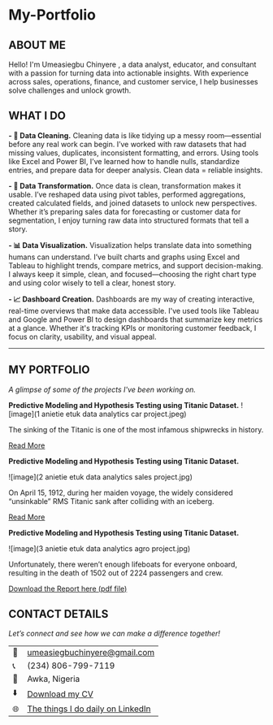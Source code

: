 # My-Portfolio
<!--Section 1: Introduce your self-->
## ABOUT ME

Hello! I'm Umeasiegbu Chinyere , a data analyst, educator, and consultant with a passion for turning data into actionable insights. With experience across sales, operations, finance, and customer service, I help businesses solve challenges and unlock growth.


<!--Mention your top/relevant skills here - core and soft skills-->
## WHAT I DO


**- 🧹 Data Cleaning.**
Cleaning data is like tidying up a messy room—essential before any real work can begin. I’ve worked with raw datasets that had missing values, duplicates, inconsistent formatting, and errors. 
Using tools like Excel and Power BI, I’ve learned how to handle nulls, standardize entries, and prepare data for deeper analysis. Clean data = reliable insights.

**- 🔄 Data Transformation.**
Once data is clean, transformation makes it usable. I’ve reshaped data using pivot tables, performed aggregations, created calculated fields, and joined datasets to unlock new perspectives. 
Whether it’s preparing sales data for forecasting or customer data for segmentation, I enjoy turning raw data into structured formats that tell a story.

**- 📊 Data Visualization.**
Visualization helps translate data into something humans can understand. I’ve built charts and graphs using Excel and Tableau to highlight trends, compare metrics, and support decision-making. 
I always keep it simple, clean, and focused—choosing the right chart type and using color wisely to tell a clear, honest story.

**- 📈 Dashboard Creation.**
Dashboards are my way of creating interactive, real-time overviews that make data accessible. I've used tools like Tableau and Google and Power BI to design dashboards that summarize key metrics 
at a glance. Whether it's tracking KPIs or monitoring customer feedback, I focus on clarity, usability, and visual appeal.
________________________________________





<!--Section 2: List 3-4 key projects-->
## MY PORTFOLIO 

*A glimpse of some of the projects I've been working on.*

**Predictive Modeling and Hypothesis Testing using Titanic Dataset.**
![image](1 anietie etuk data analytics car project.jpeg)

The sinking of the Titanic is one of the most infamous shipwrecks in history.


[Read More](https://www.linkedin.com/pulse/predictive-modeling-hypothesis-testing-using-titanic-dataset-anietie/)

**Predictive Modeling and Hypothesis Testing using Titanic Dataset.**

![image](2 anietie etuk data analytics sales project.jpg)

On April 15, 1912, during her maiden voyage, the widely considered “unsinkable” RMS Titanic sank after colliding with an iceberg. 

[Read More](https://www.linkedin.com/pulse/predictive-modeling-hypothesis-testing-using-titanic-dataset-anietie/)

**Predictive Modeling and Hypothesis Testing using Titanic Dataset.**

![image](3 anietie etuk data analytics agro project.jpg)

Unfortunately, there weren’t enough lifeboats for everyone onboard, resulting in the death of 1502 out of 2224 passengers and crew. 

<a href="17 How to Present Data to Executives by Anietie Etuk.pdf">Download the Report here (pdf file)</a>


## CONTACT DETAILS

*Let’s connect and see how we can make a difference together!*
<table>
  <tbody>
    <tr>
      <td>📧</td>
      <td><a href="mailto:umeasiegbuchinyere@gmail.com">umeasiegbuchinyere@gmail.com</a></td>
    </tr>
    <tr>
      <td>📞</td>
      <td>(234) 806-799-7119</td>
    </tr>
    <tr>
      <td>📍</td>
      <td>Awka, Nigeria</td>
    </tr>
    <tr>
      <td>⬇️</td>
      <td><a href="Updated Data Analysis Resume.pdf">Download my CV</a></td>
    </tr>
    <tr>
      <td>🌐</td>
      <td><a href="https://linkedin.com/in/chinyere-umeasiegbu-664807298">The things I do daily on LinkedIn</a></td>
  
    
      
      
    
  


   




